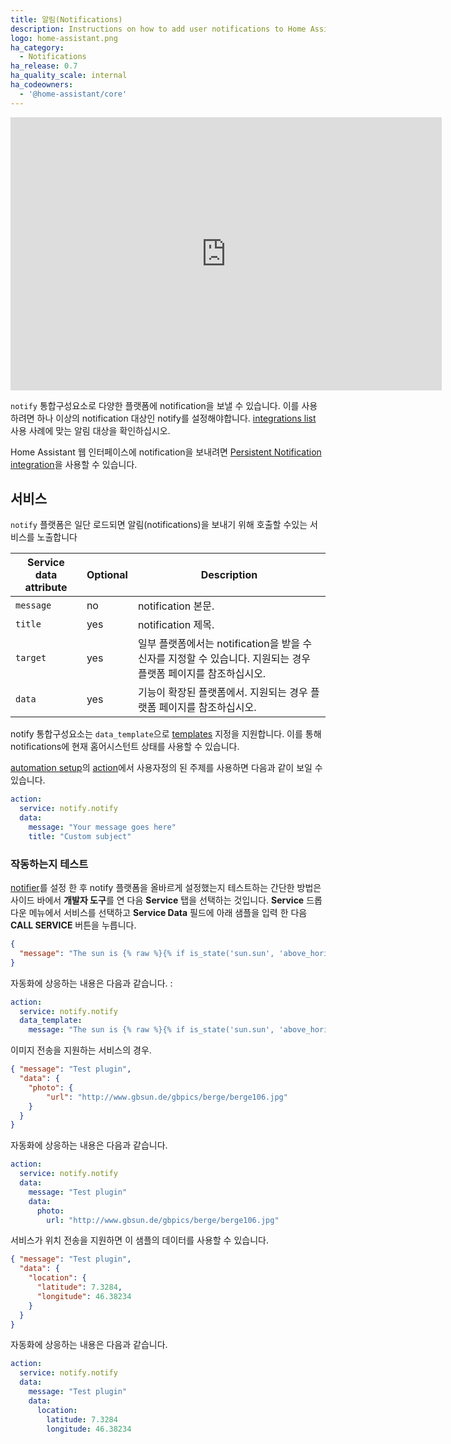 ```yaml
---
title: 알림(Notifications)
description: Instructions on how to add user notifications to Home Assistant.
logo: home-assistant.png
ha_category:
  - Notifications
ha_release: 0.7
ha_quality_scale: internal
ha_codeowners:
  - '@home-assistant/core'
---
```


<iframe width="690" height="437" src="https://www.youtube.com/embed/WxvXQ8ShbEU" frameborder="0" allow="accelerometer; autoplay; encrypted-media; gyroscope; picture-in-picture" allowfullscreen></iframe>

`notify` 통합구성요소로 다양한 플랫폼에 notification을 보낼 수 있습니다. 이를 사용하려면 하나 이상의 notification 대상인 notify를 설정해야합니다. [integrations list](/integrations/#notifications) 사용 사례에 맞는 알림 대상을 확인하십시오.

Home Assistant 웹 인터페이스에 notification을 보내려면 [Persistent Notification integration](/integrations/persistent_notification/)을 사용할 수 있습니다.

## 서비스

`notify` 플랫폼은 일단 로드되면 알림(notifications)을 보내기 위해 호출할 수있는 서비스를 노출합니다

| Service data attribute | Optional | Description |
| ---------------------- | -------- | ----------- |
| `message`              |       no | notification 본문.
| `title`                |      yes | notification 제목.
| `target`               |      yes | 일부 플랫폼에서는 notification을 받을 수신자를 지정할 수 있습니다. 지원되는 경우 플랫폼 페이지를 참조하십시오.
| `data`                 |      yes | 기능이 확장된 플랫폼에서. 지원되는 경우 플랫폼 페이지를 참조하십시오.

notify 통합구성요소는 `data_template`으로 [templates](/topics/templating/) 지정을 지원합니다. 
이를 통해 notifications에 현재 홈어시스턴트 상태를 사용할 수 있습니다.

[automation setup](/getting-started/automation/)의 [action](/getting-started/automation-action/)에서 사용자정의 된 주제를 사용하면 다음과 같이 보일 수 있습니다.

```yaml
action:
  service: notify.notify
  data:
    message: "Your message goes here"
    title: "Custom subject"
```

### 작동하는지 테스트

[notifier](/integrations/#notifications)를 설정 한 후 notify 플랫폼을 올바르게 설정했는지 테스트하는 간단한 방법은 사이드 바에서 **개발자 도구**를 연 다음 **Service** 탭을 선택하는 것입니다. **Service** 드롭 다운 메뉴에서 서비스를 선택하고 **Service Data** 필드에 아래 샘플을 입력 한 다음 **CALL SERVICE** 버튼을 누릅니다.

```json
{
  "message": "The sun is {% raw %}{% if is_state('sun.sun', 'above_horizon') %}up{% else %}down{% endif %}{% endraw %}!"
}
```

자동화에 상응하는 내용은 다음과 같습니다. :

```yaml
action:
  service: notify.notify
  data_template:
    message: "The sun is {% raw %}{% if is_state('sun.sun', 'above_horizon') %}up{% else %}down{% endif %}{% endraw %}!"
```

이미지 전송을 지원하는 서비스의 경우.

```json
{ "message": "Test plugin",
  "data": {
    "photo": {
        "url": "http://www.gbsun.de/gbpics/berge/berge106.jpg"
    }
  }
}
```

자동화에 상응하는 내용은 다음과 같습니다.

```yaml
action:
  service: notify.notify
  data:
    message: "Test plugin"
    data:
      photo:
        url: "http://www.gbsun.de/gbpics/berge/berge106.jpg"
```


서비스가 위치 전송을 지원하면 이 샘플의 데이터를 사용할 수 있습니다.

```json
{ "message": "Test plugin",
  "data": {
    "location": {
      "latitude": 7.3284,
      "longitude": 46.38234
    }
  }
}
```

자동화에 상응하는 내용은 다음과 같습니다.

```yaml
action:
  service: notify.notify
  data:
    message: "Test plugin"
    data:
      location:
        latitude: 7.3284
        longitude: 46.38234
```
